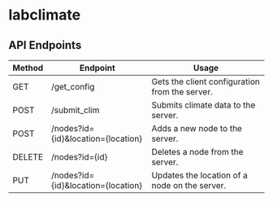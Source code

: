 labclimate
==========

API Endpoints
---------------

| Method | Endpoint                           | Usage                                          |
|--------|------------------------------------|------------------------------------------------|
| GET    | /get_config                        | Gets the client configuration from the server. |
| POST   | /submit_clim                       | Submits climate data to the server.            |
| POST   | /nodes?id={id}&location={location} | Adds a new node to the server.                 |
| DELETE | /nodes?id={id}                     | Deletes a node from the server.                |
| PUT    | /nodes?id={id}&location={location} | Updates the location of a node on the server.  |
